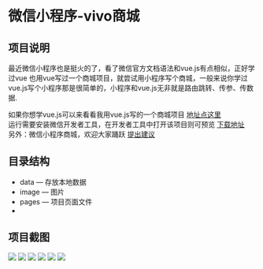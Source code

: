 # 微信小程序-vivo商城

## 项目说明
最近微信小程序也是挺火的了，看了微信官方文档语法和vue.js有点相似，正好学过vue 也用vue写过一个商城项目，就尝试用小程序写个商城，一般来说你学过vue.js写个小程序那是很简单的，小程序和vue.js无非就是路由跳转、传参、传数据.

如果你想学vue.js可以来看看我用vue.js写的一个商城项目 [地址点这里](https://github.com/Mynameisfwk/vivo-shop)</br>
运行需要安装微信开发者工具，在开发者工具中打开该项目则可预览 [下载地址](https://mp.weixin.qq.com/debug/wxadoc/dev/devtools/download.html)</br>
另外：微信小程序商城，欢迎大家踊跃 [提出建议](http://mail.qq.com/cgi-bin/qm_share?t=qm_mailme&email=dkRERU9AQ0FAQ0I2BwdYFRkb)

## 目录结构 
* data — 存放本地数据
* image — 图片  
* pages — 项目页面文件 
* 
## 项目截图
![](https://github.com/Mynameisfwk/wechat-app-vivo/blob/master/image/1.0.gif)
![](https://github.com/Mynameisfwk/wechat-app-vivo/blob/master/image/1.png)
![](https://github.com/Mynameisfwk/wechat-app-vivo/blob/master/image/2.png)
![](https://github.com/Mynameisfwk/wechat-app-vivo/blob/master/image/3.png)
![](https://github.com/Mynameisfwk/wechat-app-vivo/blob/master/image/4.png)
![](https://github.com/Mynameisfwk/wechat-app-vivo/blob/master/image/5.png)
